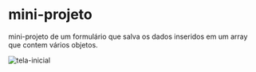 # mini-projeto

mini-projeto de um formulário que salva os dados inseridos em um array que contem vários objetos.

<img src="https://github.com/lukebarbosa/mini-projeto/blob/main/img/tela%20inicial.png" alt="tela-inicial">
